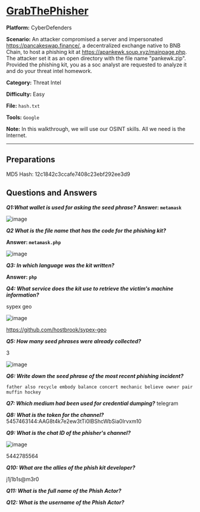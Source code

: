 # <a href="https://cyberdefenders.org/blueteam-ctf-challenges/grabthephisher/">GrabThePhisher</a>

**Platform:** CyberDefenders

**Scenario:** An attacker compromised a server and impersonated https://pancakeswap.finance/, a decentralized exchange native to BNB Chain, to host a phishing kit at https://apankewk.soup.xyz/mainpage.php. The attacker set it as an open directory with the file name "pankewk.zip".  Provided the phishing kit, you as a soc analyst are requested to analyze it and do your threat intel homework.

**Category:** Threat Intel

**Difficulty:** Easy

**File:** `hash.txt`

**Tools:** `Google` 

**Note:** In this walkthrough, we will use our OSINT skills. All we need is the Internet.

---

## **Preparations**

MD5 Hash: 12c1842c3ccafe7408c23ebf292ee3d9 

## **Questions and Answers**

***Q1:What wallet is used for asking the seed phrase?***
**Answer: `metamask`**

![image](https://github.com/user-attachments/assets/47be8401-4ba7-4c1f-82df-22240f3ec34e)

***Q2 What is the file name that has the code for the phishing kit?***

**Answer: `metamask.php`**

![image](https://github.com/user-attachments/assets/b0735c66-95fb-4774-a73c-ceaef92d82a2)


***Q3: In which language was the kit written?***

**Answer: `php`**

***Q4: What service does the kit use to retrieve the victim's machine information?***

sypex geo

![image](https://github.com/user-attachments/assets/6cb60321-9544-4ab9-90ff-abd6122ebe91)

https://github.com/hostbrook/sypex-geo

***Q5: How many seed phrases were already collected?***

3

![image](https://github.com/user-attachments/assets/be692910-397a-4d79-8450-0254363335dd)


***Q6: Write down the seed phrase of the most recent phishing incident?***

`father also recycle embody balance concert mechanic believe owner pair muffin hockey`

***Q7: Which medium had been used for credential dumping?***
telegram

***Q8: What is the token for the channel?***
5457463144:AAG8t4k7e2ew3tTi0IBShcWbSia0Irvxm10

***Q9: What is the chat ID of the phisher's channel?***

![image](https://github.com/user-attachments/assets/0c237840-0eac-4df8-aa8b-68277a0e1180)

5442785564

***Q10: What are the allies of the phish kit developer?***

j1j1b1s@m3r0
 
***Q11: What is the full name of the Phish Actor?***

***Q12: What is the username of the Phish Actor?***
